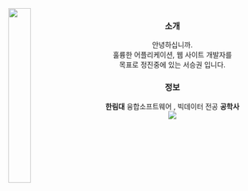 <img align="left" style="width:30%;" src="https://www.notion.so/image/https%3A%2F%2Fprod-files-secure.s3.us-west-2.amazonaws.com%2Ff02911ff-a5c6-4c9a-ae3e-63ed719e4cfe%2F01518b7d-a1d3-4e4a-8013-0702d2cca8e1%2F%25ED%258F%25AC%25ED%2594%258C%25ED%2594%258C%25ED%2595%2584.png?table=block&id=9a8f9bd0-2e1e-4cd3-a06d-856ea6857d78&spaceId=f02911ff-a5c6-4c9a-ae3e-63ed719e4cfe&width=1180&userId=fc7411bc-598e-431d-b643-0d71559a3db0&cache=v2"/>

<div align="center">

### 소개
안녕하십니까.<br>훌륭한 어플리케이션, 웹 사이트 개발자를<br>목표로 정진중에 있는 서승권 입니다.
### 정보
<b>한림대</b> 융합소프트웨어 , 빅데이터 전공 <b>공학사</b><br>
<a href="https://chivalrous-saffron-326.notion.site/RESUME-b08978d8a93145c6a2c721a510845762?pvs=4"><img src="https://img.shields.io/badge/BIO-E6E6E6?style=for-the-badge&logo=Bun&logoColor=gray" /></a>

</div>


<br><br>

<div align="center">


